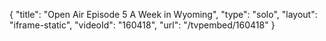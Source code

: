 {
    "title": "Open Air Episode 5 A Week in Wyoming",
    "type": "solo",
    "layout": "iframe-static",
    "videoId": "160418",
    "url": "\/tvpembed\/160418"
}
